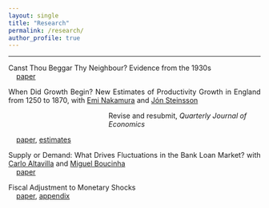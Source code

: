```yaml
---
layout: single
title: "Research"
permalink: /research/
author_profile: true
---
```

---
  
<p style='text-align: justify;'>
Canst Thou Beggar Thy Neighbour? Evidence from the 1930s<br>
&nbsp;&nbsp;&nbsp;&nbsp;<a href='https://paul-bouscasse.github.io/files/bouscasse_devaluations.pdf'>paper</a></p>

<p style='text-align: justify; padding=0px'>When Did Growth Begin? New Estimates of Productivity Growth in England from 1250 to 1870, with <a href='https://eml.berkeley.edu/~enakamura'>Emi Nakamura</a> and <a href='https://eml.berkeley.edu/~jsteinsson'>Jón Steinsson</a><br>
<p style="margin-left:200px;">Revise and resubmit, <i>Quarterly Journal of Economics</i></p>
&nbsp;&nbsp;&nbsp;&nbsp;<a href='https://paul-bouscasse.github.io/files/bns_malthus.pdf'>paper</a>, <a href='https://paul-bouscasse.github.io/files/malthus_estimates.xlsx'>estimates</a></p>

<p style='text-align: justify;'>Supply or Demand: What Drives Fluctuations in the Bank Loan Market? with <a href='https://sites.google.com/view/carlo-altavilla/home'>Carlo Altavilla</a> and <a href='https://www.ecb.europa.eu/pub/research/authors/profiles/miguel-boucinha.en.html'>Miguel Boucinha</a><br>
&nbsp;&nbsp;&nbsp;&nbsp;<a href='https://paul-bouscasse.github.io/files/abb_supply_demand.pdf'>paper</a></p>

<p style='text-align: justify;'>Fiscal Adjustment to Monetary Shocks<br>
&nbsp;&nbsp;&nbsp;&nbsp;<a href='https://paul-bouscasse.github.io/files/bouscasse_fiscal.pdf'>paper</a>, <a href='https://paul-bouscasse.github.io/files/bouscasse_fiscal_appendix.pdf'>appendix</a></p>
